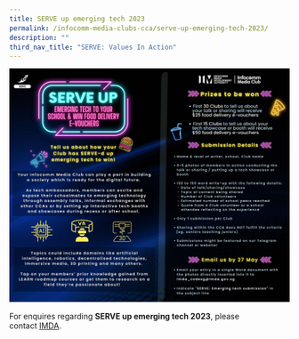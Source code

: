 ```yaml
---
title: SERVE up emerging tech 2023
permalink: /infocomm-media-clubs-cca/serve-up-emerging-tech-2023/
description: ""
third_nav_title: "SERVE: Values In Action"
---
```



![](/images/Icmclub/serve%20edm%20%20internal%20(large).jpg)

For enquires regarding **SERVE up emerging tech 2023**, please contact [IMDA](mailto:IMDA_CODESG@imda.gov.sg).